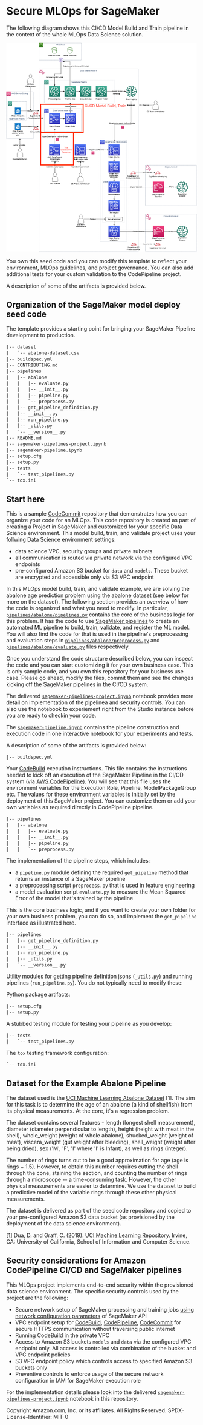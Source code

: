# Secure MLOps for SageMaker

The following diagram shows this CI/CD Model Build and Train pipeline in the context of the whole MLOps Data Science solution.

![CI/CD model deployment](img/ml-ops-architecture-model-build-train.png)

You own this seed code and you can modify this template to reflect your environment, MLOps guidelines, and project governance. You can also add additional tests for your custom validation to the CodePipeline project.

A description of some of the artifacts is provided below.

## Organization of the SageMaker model deploy seed code
The template provides a starting point for bringing your SageMaker Pipeline development to production.

```
|-- dataset
|   `-- abalone-dataset.csv
|-- buildspec.yml
|-- CONTRIBUTING.md
|-- pipelines
|   |-- abalone
|   |   |-- evaluate.py
|   |   |-- __init__.py
|   |   |-- pipeline.py
|   |   `-- preprocess.py
|   |-- get_pipeline_definition.py
|   |-- __init__.py
|   |-- run_pipeline.py
|   |-- _utils.py
|   `-- __version__.py
|-- README.md
|-- sagemaker-pipelines-project.ipynb
|-- sagemaker-pipeline.ipynb
|-- setup.cfg
|-- setup.py
|-- tests
|   `-- test_pipelines.py
`-- tox.ini
```

## Start here
This is a sample [CodeCommit](https://aws.amazon.com/codecommit/) repository that demonstrates how you can organize your code for an MLOps. This code repository is created as part of creating a Project in SageMaker and customized for your specific Data Science environment. This model build, train, and validate project uses your follwing Data Science environment settings:
- data science VPC, security groups and private subnets
- all communication is routed via private network via the configured VPC endpoints
- pre-configured Amazon S3 bucket for `data` and `models`. These bucket are encrypted and accessible only via S3 VPC endpoint

In this MLOps model build, train, and validate example, we are solving the abalone age prediction problem using the abalone dataset (see below for more on the dataset). The following section provides an overview of how the code is organized and what you need to modify. In particular, [`pipelines/abalone/pipelines.py`](pipelines/abalone/pipeline.py) contains the core of the business logic for this problem. It has the code to use [SageMaker pipelines](https://aws.amazon.com/sagemaker/pipelines/) to create an automated ML pipeline to build, train, validate, and register the ML model. You will also find the code for that is used in the pipeline's preprocessing and evaluation steps in [`pipelines/abalone/preprocess.py`](pipelines/abalone/preprocess.py) and [`pipelines/abalone/evaluate.py`](pipelines/abalone/evaluate.py) files respectively.

Once you understand the code structure described below, you can inspect the code and you can start customizing it for your own business case. This is only sample code, and you own this repository for your business use case. Please go ahead, modify the files, commit them and see the changes kicking off the SageMaker pipelines in the CI/CD system.

The delivered [`sagemaker-pipelines-project.ipynb`](sagemaker-pipelines-project.ipynb) notebook provides more detail on implementation of the pipelinea and security controls. You can also use the notebook to experiement right from the Studio instance before you are ready to checkin your code.

The [`sagemaker-pipeline.ipynb`](sagemaker-pipeline.ipynb) contains the pipeline construction and execution code in one interactive notebook for your experiments and tests.

A description of some of the artifacts is provided below:
  
```
|-- buildspec.yml
```
  
Your [CodeBuild](https://aws.amazon.com/codebuild/) execution instructions. This file contains the instructions needed to kick off an execution of the SageMaker Pipeline in the CI/CD system (via [AWS CodePipeline](CodePipeline)). You will see that this file uses the environment variables for the Execution Role, Pipeline, ModelPackageGroup etc. The values for these environment variables is initially set by the deployment of this SageMaker project. You can customize them or add your own variables as required directly in CodePipeline pipeline.
  
```
|-- pipelines
|   |-- abalone
|   |   |-- evaluate.py
|   |   |-- __init__.py
|   |   |-- pipeline.py
|   |   `-- preprocess.py

```
  
The implementation of the pipeline steps, which includes:

+ a `pipeline.py` module defining the required `get_pipeline` method that returns an instance of a SageMaker pipeline
+ a preprocessing script `preprocess.py` that is used in feature engineering
+ a model evaluation script `evaluate.py` to measure the Mean Squared Error of the model that's trained by the pipeline
  
This is the core business logic, and if you want to create your own folder for your own business problem, you can do so, and implement the `get_pipeline` interface as illustrated here.
   
```
|-- pipelines
|   |-- get_pipeline_definition.py
|   |-- __init__.py
|   |-- run_pipeline.py
|   |-- _utils.py
|   `-- __version__.py
```
Utility modules for getting pipeline definition jsons (`_utils.py`) and running pipelines (`run_pipeline.py`). You do not typically need to modify these:


Python package artifacts:
```
|-- setup.cfg
|-- setup.py
```
  
A stubbed testing module for testing your pipeline as you develop:
```
|-- tests
|   `-- test_pipelines.py
```
  
The `tox` testing framework configuration:
```
`-- tox.ini
```

## Dataset for the Example Abalone Pipeline

The dataset used is the [UCI Machine Learning Abalone Dataset](https://archive.ics.uci.edu/ml/datasets/abalone) [1]. The aim for this task is to determine the age of an abalone (a kind of shellfish) from its physical measurements. At the core, it's a regression problem. 
    
The dataset contains several features - length (longest shell measurement), diameter (diameter perpendicular to length), height (height with meat in the shell), whole_weight (weight of whole abalone), shucked_weight (weight of meat), viscera_weight (gut weight after bleeding), shell_weight (weight after being dried), sex ('M', 'F', 'I' where 'I' is Infant), as well as rings (integer).

The number of rings turns out to be a good approximation for age (age is rings + 1.5). However, to obtain this number requires cutting the shell through the cone, staining the section, and counting the number of rings through a microscope -- a time-consuming task. However, the other physical measurements are easier to determine. We use the dataset to build a predictive model of the variable rings through these other physical measurements.

The dataset is delivered as part of the seed code repository and copied to your pre-configured Amazon S3 data bucket (as provisioned by the deployment of the data science environment). 

[1] Dua, D. and Graff, C. (2019). [UCI Machine Learning Repository](http://archive.ics.uci.edu/ml). Irvine, CA: University of California, School of Information and Computer Science.

## Security considerations for Amazon CodePipeline CI/CD and SageMaker pipelines

This MLOps project implements end-to-end security within the provisioned data science environment.
The specific security controls used by the project are the following:

- Secure network setup of SageMaker processing and training jobs [using network configuration parameters](https://sagemaker.readthedocs.io/en/stable/api/utility/network.html#sagemaker.network.NetworkConfig) of SageMaker API
- VPC endpoint setup for [CodeBuild](https://docs.aws.amazon.com/codebuild/), [CodePipeline](https://docs.aws.amazon.com/codepipeline/), [CodeCommit](https://docs.aws.amazon.com/codecommit/) for secure HTTPS communication without traversing public internet
- Running CodeBuild in the private VPC
- Access to Amazon S3 buckets `models` and `data` via the configured VPC endpoint only. All access is controlled via combination of the bucket and VPC endpoint policies
- S3 VPC endpoint policy which controls access to specified Amazon S3 buckets only
- Preventive controls to enforce usage of the secure network configuration in IAM for SageMaker execution role

For the implementation details please look into the delivered [`sagemaker-pipelines-project.ipynb`](sagemaker-pipelines-project.ipynb) notebook in this repository.

Copyright Amazon.com, Inc. or its affiliates. All Rights Reserved.
SPDX-License-Identifier: MIT-0